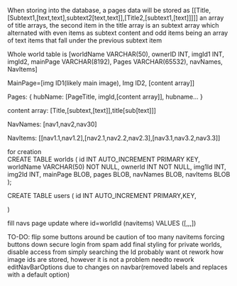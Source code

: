 When storing into the database, a pages data will be stored as [[Title,[Subtext1,[text,text],subtext2[text,text]],[Title2,[subtext1,[text]]]]]
an array of title arrays, the second item in the title array is an subtext array which alternated with even items as subtext content and odd items being an array of text items that fall under the previous subtext item

Whole  world table is [worldName VARCHAR(50), ownerID INT, imgId1 INT, imgId2, mainPage VARCHAR(8192), Pages VARCHAR(65532), navNames, NavItems]

MainPage=[img ID1(likely main image), Img ID2, [content array]]

Pages:
{
    hubName: [PageTitle, imgId,[content array]],
    hubname...
}

content array:
[Title,[subtext,[text]],title[sub[text]]]

NavNames:
[nav1,nav2,nav30]

NavItems:
[[nav1.1,nav1.2],[nav2.1,nav2.2,nav2.3],[nav3.1,nav3.2,nav3.3]]


for creation                    
    CREATE TABLE worlds (
    id INT AUTO_INCREMENT PRIMARY KEY,
    worldName VARCHAR(50) NOT NULL,
    ownerId INT NOT NULL,
    img1Id INT,
    img2Id INT,
    mainPage BLOB,
    pages BLOB,
    navNames BLOB,
    navItems BLOB
);

CREATE TABLE users (
    id INT AUTO_INCREMENT PRIMARY,KEY,
    
)

fill navs page
    update where id=worldId (navitems) VALUES ([,,,])


TO-DO:
flip some buttons around
be caution of too many navitems forcing buttons down
secure login from spam
add final styling
for private worlds, disable access from simply searching the Id
probably want ot rework how image ids are stored, however it is not a problem
needto rework editNavBarOptions due to changes on navbar(removed labels and replaces with a default option)



